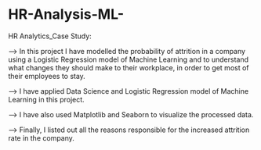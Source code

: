 # HR-Analysis-ML-
HR Analytics_Case Study:

--> In this project I have modelled the probability of attrition in a company using a Logistic Regression model of Machine Learning and to understand what changes they should make to their workplace, in order to get most of their employees to stay.

--> I have applied Data Science and Logistic Regression model of Machine Learning in this project.

--> I have also used Matplotlib and Seaborn to visualize the processed data.

--> Finally, I listed out all the reasons responsible for the increased attrition rate in the company.
